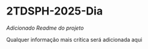 # 2TDSPH-2025-Dia

*Adicionado Readme do projeto*

Qualquer informação mais crítica será adicionada aqui
